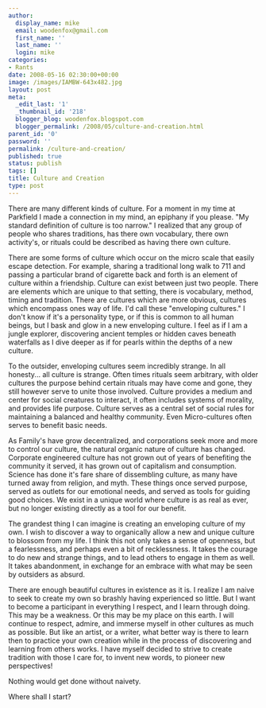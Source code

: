 ```yaml
---
author:
  display_name: mike
  email: woodenfox@gmail.com
  first_name: ''
  last_name: ''
  login: mike
categories:
- Rants
date: 2008-05-16 02:30:00+00:00
image: /images/IAMBW-643x482.jpg
layout: post
meta:
  _edit_last: '1'
  _thumbnail_id: '218'
  blogger_blog: woodenfox.blogspot.com
  blogger_permalink: /2008/05/culture-and-creation.html
parent_id: '0'
password: ''
permalink: /culture-and-creation/
published: true
status: publish
tags: []
title: Culture and Creation
type: post
---
```


There are many different kinds of culture. For a moment in my time at
Parkfield I made a connection in my mind, an epiphany if you please. "My
standard definition of culture is too narrow." I realized that any group of
people who shares traditions, has there own vocabulary, there own activity's,
or rituals could be described as having there own culture.

There are some forms of culture which occur on the micro scale that easily
escape detection. For example, sharing a traditional long walk to 711 and
passing a particular brand of cigarette back and forth is an element of
culture within a friendship. Culture can exist between just two people. There
are elements which are unique to that setting, there is vocabulary, method,
timing and tradition. There are cultures which are more obvious, cultures
which encompass ones way of life. I'd call these "enveloping cultures." I
don't know if it's a personality type, or if this is common to all human
beings, but I bask and glow in a new enveloping culture. I feel as if I am a
jungle explorer, discovering ancient temples or hidden caves beneath
waterfalls as I dive deeper as if for pearls within the depths of a new
culture.

To the outsider, enveloping cultures seem incredibly strange. In all
honesty... all culture is strange. Often times rituals seem arbitrary, with
older cultures the purpose behind certain rituals may have come and gone, they
still however serve to unite those involved. Culture provides a medium and
center for social creatures to interact, it often includes systems of
morality, and provides life purpose. Culture serves as a central set of social
rules for maintaining a balanced and healthy community. Even Micro-cultures
often serves to benefit basic needs.

As Family's have grow decentralized, and corporations seek more and more to
control our culture, the natural organic nature of culture has changed.
Corporate engineered culture has not grown out of years of benefiting the
community it served, it has grown out of capitalism and consumption. Science
has done it's fare share of dissembling culture, as many have turned away from
religion, and myth. These things once served purpose, served as outlets for
our emotional needs, and served as tools for guiding good choices. We exist in
a unique world where culture is as real as ever, but no longer existing
directly as a tool for our benefit.

The grandest thing I can imagine is creating an enveloping culture of my own.
I wish to discover a way to organically allow a new and unique culture to
blossom from my life. I think this not only takes a sense of openness, but a
fearlessness, and perhaps even a bit of recklessness. It takes the courage to
do new and strange things, and to lead others to engage in them as well. It
takes abandonment, in exchange for an embrace with what may be seen by
outsiders as absurd.

There are enough beautiful cultures in existence as it is. I realize I am
naive to seek to create my own so brashly having experienced so little. But I
want to become a participant in everything I respect, and I learn through
doing. This may be a weakness. Or this may be my place on this earth. I will
continue to respect, admire, and immerse myself in other cultures as much as
possible. But like an artist, or a writer, what better way is there to learn
then to practice your own creation while in the process of discovering and
learning from others works. I have myself decided to strive to create
tradition with those I care for, to invent new words, to pioneer new
perspectives!

Nothing would get done without naivety.

Where shall I start?

